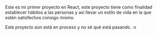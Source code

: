 Este es mi primer proyecto en React, este proyecto tiene como finalidad establecer hábitos a las personas y así llevar un estilo de vida en la que estén satisfechos consigo mismo.

Este proyecto aún está en proceso y no sé qué está pasando. :v
